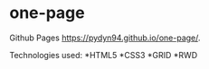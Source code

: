 # one-page
Github Pages https://pydyn94.github.io/one-page/.

Technologies used:
*HTML5
*CSS3
*GRID
*RWD
